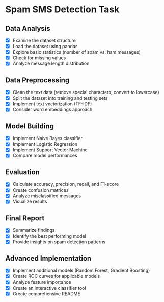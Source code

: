 # Spam SMS Detection Task

## Data Analysis
- [x] Examine the dataset structure
- [x] Load the dataset using pandas
- [x] Explore basic statistics (number of spam vs. ham messages)
- [x] Check for missing values
- [x] Analyze message length distribution

## Data Preprocessing
- [x] Clean the text data (remove special characters, convert to lowercase)
- [x] Split the dataset into training and testing sets
- [x] Implement text vectorization (TF-IDF)
- [x] Consider word embeddings approach

## Model Building
- [x] Implement Naive Bayes classifier
- [x] Implement Logistic Regression
- [x] Implement Support Vector Machine
- [x] Compare model performances

## Evaluation
- [x] Calculate accuracy, precision, recall, and F1-score
- [x] Create confusion matrices
- [x] Analyze misclassified messages
- [x] Visualize results

## Final Report
- [x] Summarize findings
- [x] Identify the best performing model
- [x] Provide insights on spam detection patterns

## Advanced Implementation
- [x] Implement additional models (Random Forest, Gradient Boosting)
- [x] Create ROC curves for applicable models
- [x] Analyze feature importance
- [x] Create an interactive classifier tool
- [x] Create comprehensive README